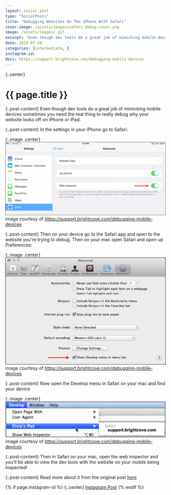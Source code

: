 ```yaml
---
layout: social-post
type: "SocialPosts"
title: "Debugging Websites On The iPhone With Safari"
cover-image: /assets/images/safari-debug-cover.png
image: /assets/images/.gif
excerpt: "Even though dev tools do a great job of mimicking mobile devices sometimes you need the real thing to really debug why your website looks off on iPhone or iPad. "
date: 2019-07-20
categories: [intermediate, ]
instagram-id:
docs: https://support.brightcove.com/debugging-mobile-devices
---
```

{:.center}
# {{ page.title }}

{:.post-content}
Even though dev tools do a great job of mimicking mobile devices sometimes you need the real thing to really debug why your website looks off on iPhone or iPad.

{:.post-content}
In the settings in your iPhone go to Safari:

{:.image .center}
![image-one](/assets/images/debug-safari-1.png)
<br>image courtesy of <a href="https://support.brightcove.com/debugging-mobile-devices" target="_blank"> https://support.brightcove.com/debugging-mobile-devices</a>

{:.post-content}
Then on your device go to the Safari app and open to the website you're trying to debug.
Then on your mac open Safari and open up Preferences:

{:.image .center}
![image-two](/assets/images/debug-safari-2.png)
<br>image courtesy of <a href="https://support.brightcove.com/debugging-mobile-devices" target="_blank"> https://support.brightcove.com/debugging-mobile-devices</a>

{:.post-content}
Now open the Develop menu in Safari on your mac and find your device

{:.image .center}
![image-three](/assets/images/debug-safari-3.png)
<br>image courtesy of <a href="https://support.brightcove.com/debugging-mobile-devices" target="_blank"> https://support.brightcove.com/debugging-mobile-devices</a>

{:.post-content}
Then in Safari on your mac, open the web inspector and you'll be able to view
the dev tools with the website on your mobile being inspected!

{:.post-content}
Read more about it from the original post <a href="{{page.docs}}" target="_blank">here</a>

{% if page.instagram-id %}
{:.center}
<a class="insta-link" href="https://www.instagram.com/p/{{page.instagram-id}}" target="_blank">Instagram Post</a>
{% endif %}
